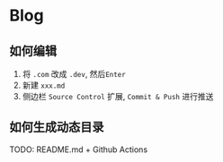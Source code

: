 # Blog
## 如何编辑
1. 将 `.com` 改成 `.dev`, 然后`Enter`
2. 新建 `xxx.md`
3. 侧边栏 `Source Control` 扩展, `Commit & Push` 进行推送

## 如何生成动态目录 
TODO: README.md + Github Actions

